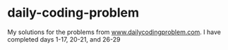 # daily-coding-problem
My solutions for the problems from www.dailycodingproblem.com. I have completed days 1-17, 20-21, and 26-29
